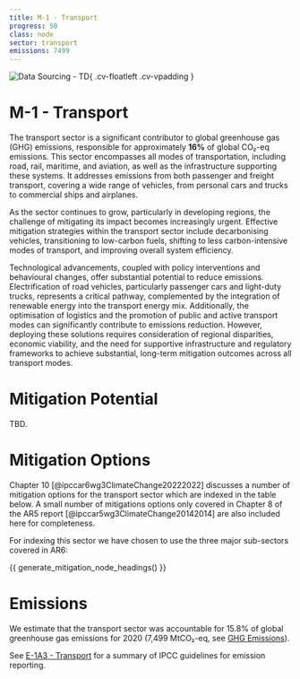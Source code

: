 ```yaml
---
title: M-1 - Transport
progress: 50
class: node
sector: transport
emissions: 7499
---
```


![Data Sourcing - TD](/images/icon_mitigation_compendium.svg){ .cv-floatleft .cv-vpadding } 
<h1 class="cv-h2">M-1 - Transport</h1>

The transport sector is a significant contributor to global greenhouse gas (GHG) emissions, responsible for approximately **16%** of global CO₂-eq emissions. This sector encompasses all modes of transportation, including road, rail, maritime, and aviation, as well as the infrastructure supporting these systems. It addresses emissions from both passenger and freight transport, covering a wide range of vehicles, from personal cars and trucks to commercial ships and airplanes.

As the sector continues to grow, particularly in developing regions, the challenge of mitigating its impact becomes increasingly urgent. Effective mitigation strategies within the transport sector include decarbonising vehicles, transitioning to low-carbon fuels, shifting to less carbon-intensive modes of transport, and improving overall system efficiency.

Technological advancements, coupled with policy interventions and behavioural changes, offer substantial potential to reduce emissions. Electrification of road vehicles, particularly passenger cars and light-duty trucks, represents a critical pathway, complemented by the integration of renewable energy into the transport energy mix. Additionally, the optimisation of logistics and the promotion of public and active transport modes can significantly contribute to emissions reduction. However, deploying these solutions requires consideration of regional disparities, economic viability, and the need for supportive infrastructure and regulatory frameworks to achieve substantial, long-term mitigation outcomes across all transport modes.


# Mitigation Potential
TBD.


# Mitigation Options

Chapter 10 [@ipccar6wg3ClimateChange20222022] discusses a number of mitigation options for the transport sector which are indexed in the table below. A small number of mitigations options only covered in Chapter 8 of the AR5 report [@ipccar5wg3ClimateChange20142014] are also included here for completeness.  

For indexing this sector we have chosen to use the three major sub-sectors covered in AR6:

{{ generate_mitigation_node_headings() }}



# Emissions

We estimate that the transport sector was accountable for 15.8% of global greenhouse gas emissions for 2020 (7,499 MtCO₂-eq, see [GHG Emissions](/5-resources/4-reference/3-ghg-emissions.md)). 

See [E-1A3 - Transport](/2-ipcc-mitigation-options/ipcc-2019-emissions/1-energy/1a-fuel-combustion-activities/1a3-transport/index.md) for a summary of IPCC guidelines for emission reporting.  

<!--- 

# TODO

Harmonise with AR6 WG3, chapter 5:


- 5.3.1 Efficient Service Provision
	- Mobility (passenger-km)
		- Avoid:
			- Integrate transport and land-use planning 
			- Smart logistics 
			- Teleworking 
			- Compact cities 
			- Fewer long-haul flights 
			- Local holidays
		- Shift:
			- Modal shifts, from car to cycling, walking, or public transit 
			- Modal shift from air travel to high-speed rail
		- Improve:
			- Lightweight vehicles 
			- Hydrogen vehicles 
			- Electric vehicles 
			- Eco-driving

--->
